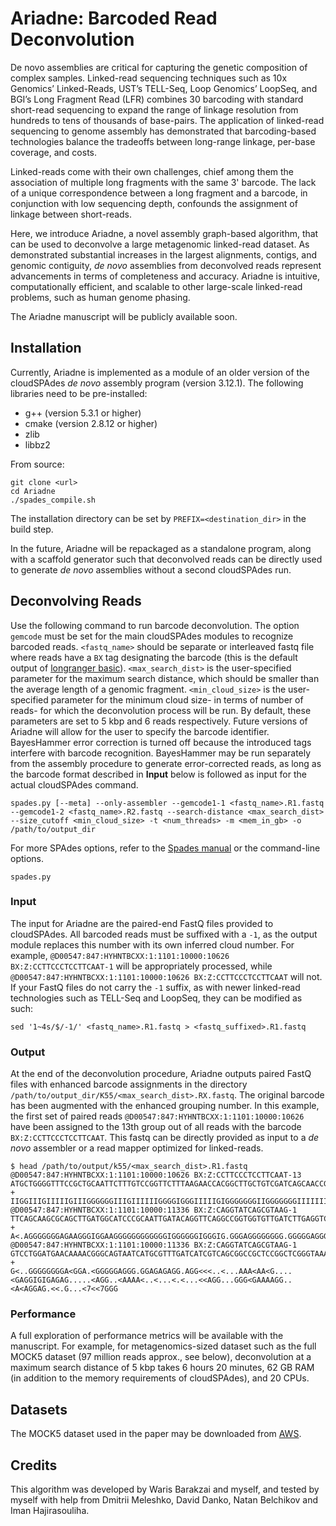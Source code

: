 # Ariadne: Barcoded Read Deconvolution

De novo assemblies are critical for capturing the genetic composition of complex samples. Linked-read sequencing techniques such as 10x Genomics’ Linked-Reads, UST’s TELL-Seq, Loop Genomics’ LoopSeq, and BGI’s Long Fragment Read (LFR) combines 30 barcoding with standard short-read sequencing to expand the range of linkage resolution from hundreds to tens of thousands of base-pairs. The application of linked-read sequencing to genome assembly has demonstrated that barcoding-based technologies balance the tradeoffs between long-range linkage, per-base coverage, and costs.

Linked-reads come with their own challenges, chief among them the association of multiple long fragments with the same 3' barcode. The lack of a unique correspondence between a long fragment and a barcode, in conjunction with low sequencing depth, confounds the assignment of linkage between short-reads.

Here, we introduce Ariadne, a novel assembly graph-based algorithm, that can be used to deconvolve a large metagenomic linked-read dataset. As demonstrated substantial increases in the largest alignments, contigs, and genomic contiguity, *de novo* assemblies from deconvolved reads represent advancements in terms of completeness and accuracy. Ariadne is intuitive, computationally efficient, and scalable to other large-scale linked-read problems, such as human genome phasing. 

The Ariadne manuscript will be publicly available soon. 

## Installation

Currently, Ariadne is implemented as a module of an older version of the cloudSPAdes *de novo* assembly program (version 3.12.1). The following libraries need to be pre-installed:

* g++ (version 5.3.1 or higher)
* cmake (version 2.8.12 or higher)
* zlib
* libbz2

From source: 
```
git clone <url>   
cd Ariadne
./spades_compile.sh
```
The installation directory can be set by `PREFIX=<destination_dir>` in the build step. 

In the future, Ariadne will be repackaged as a standalone program, along with a scaffold generator such that deconvolved reads can be directly used to generate *de novo* assemblies without a second cloudSPAdes run.

## Deconvolving Reads

Use the following command to run barcode deconvolution. The option `gemcode` must be set for the main cloudSPAdes modules to recognize barcoded reads. `<fastq_name>` should be separate or interleaved fastq file where reads have a `BX` tag designating the barcode (this is the default output of [longranger basic](https://support.10xgenomics.com/genome-exome/software/pipelines/latest/advanced/other-pipelines)). `<max_search_dist>` is the user-specified parameter for the maximum search distance, which should be smaller than the average length of a genomic fragment. `<min_cloud_size>` is the user-specified parameter for the minimum cloud size- in terms of number of reads- for which the deconvolution process will be run. By default, these parameters are set to 5 kbp and 6 reads respectively. Future versions of Ariadne will allow for the user to specify the barcode identifier. BayesHammer error correction is turned off because the introduced tags interfere with barcode recognition. BayesHammer may be run separately from the assembly procedure to generate error-corrected reads, as long as the barcode format described in **Input** below is followed as input for the actual cloudSPAdes command. 
```
spades.py [--meta] --only-assembler --gemcode1-1 <fastq_name>.R1.fastq --gemcode1-2 <fastq_name>.R2.fastq --search-distance <max_search_dist> --size_cutoff <min_cloud_size> -t <num_threads> -m <mem_in_gb> -o /path/to/output_dir
```

For more SPAdes options, refer to the [Spades manual](http://cab.spbu.ru/files/release3.13.1/manual.html) or the command-line options.
```
spades.py
```

### Input

The input for Ariadne are the paired-end FastQ files provided to cloudSPAdes. All barcoded reads must be suffixed with a `-1`, as the output module replaces this number with its own inferred cloud number. For example, `@D00547:847:HYHNTBCXX:1:1101:10000:10626 BX:Z:CCTTCCCTCCTTCAAT-1` will be appropriately processed, while `@D00547:847:HYHNTBCXX:1:1101:10000:10626 BX:Z:CCTTCCCTCCTTCAAT` will not. If your FastQ files do not carry the `-1` suffix, as with newer linked-read technologies such as TELL-Seq and LoopSeq, they can be modified as such:

```
sed '1~4s/$/-1/' <fastq_name>.R1.fastq > <fastq_suffixed>.R1.fastq
```

### Output

At the end of the deconvolution procedure, Ariadne outputs paired FastQ files with enhanced barcode assignments in the directory `/path/to/output_dir/K55/<max_search_dist>.RX.fastq`. The original barcode has been augmented with the enhanced grouping number. In this example, the first set of paired reads `@D00547:847:HYHNTBCXX:1:1101:10000:10626` have been assigned to the 13th group out of all reads with the barcode `BX:Z:CCTTCCCTCCTTCAAT`. This fastq can be directly provided as input to a *de novo* assembler or a read mapper optimized for linked-reads.

```
$ head /path/to/output/k55/<max_search_dist>.R1.fastq
@D00547:847:HYHNTBCXX:1:1101:10000:10626 BX:Z:CCTTCCCTCCTTCAAT-13
ATGCTGGGGTTTCCGCTGCAATTCTTTGTCCGGTTCTTTAAGAACCACGGCTTGCTGTCGATCAGCAACCGCCCACAGTGGTGCGTGATCGAAGGCGGCTCCAGCAGCTACATCGAGCCGCTGACCC
+
IIGGIIIGIIIIIGIIIGGGGGGIIIGIIIIIIGGGGIGGGIIIIIGIGGGGGGGIIGGGGGGGIIIIIIIIIIGGGIGIIIIGGIIGIIIGIIIAGGG.GGIIGGGGGGGGGGIIIGGIIIIGGGI
@D00547:847:HYHNTBCXX:1:1101:10000:11336 BX:Z:CAGGTATCAGCGTAAG-1
TTCAGCAAGCGCAGCTTGATGGCATCCCGCAATTGATACAGGTTCAGGCCGGTGGTGTTGATCTTGAGGTCGGCCAGATCGATGATCGGTCCCAGCAGCGAGGTCTCGTCCTCGATGGCTTCGGCCA
+
A<.AGGGGGGGAGAAGGGIGGAAGGGGGGGGGGGGIGGGGGGIGGGIG.GGGAGGGGGGGG.GGGGGAGGGGG.AGA.AGG<GG<AAGGGGGGGGGAGGG.GGGIGGAG<<<AGAAGAAG<GGGGG.
@D00547:847:HYHNTBCXX:1:1101:10000:11336 BX:Z:CAGGTATCAGCGTAAG-1
GTCCTGGATGAACAAAACGGGCAGTAATCATGCGTTTGATCATCGTCAGCGGCCGCTCCGGCTCGGGTAAAAGCACCGCCCTCAACGTCCTTGAAGACAACGGCTTTTATTGCATCGACAACCTTCCCGCCGGTTTGCTGCCGGAGTTGG
+
G<..GGGGGGGGA<GGA.<GGGGGAGGG.GGAGAGAGG.AGG<<<..<...AAA<AA<G....<GAGGIGIGAGAG.....<AGG..<AAAA<..<...<.<...<<AGG...GGG<GAAAAGG..<A<AGGAG.<<.G...<7<<7GGG
```

### Performance

A full exploration of performance metrics will be available with the manuscript. For example, for metagenomics-sized dataset such as the full MOCK5 dataset (97 million reads approx., see below), deconvolution at a maximum search distance of 5 kbp takes 6 hours 20 minutes, 62 GB RAM (in addition to the memory requirements of cloudSPAdes), and 20 CPUs. 

## Datasets

The MOCK5 dataset used in the paper may be downloaded from [AWS](https://s3.us-east-2.amazonaws.com/readclouds/cloudspades_data.tar.gz).

## Credits

This algorithm was developed by Waris Barakzai and myself, and tested by myself with help from Dmitrii Meleshko, David Danko, Natan Belchikov and Iman Hajirasouliha.
